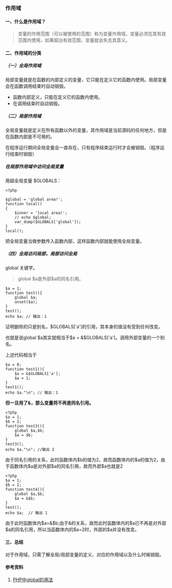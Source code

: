 ### 作用域
#### 一、什么是作用域？
> 变量的作用范围（可以被使用的范围）称为变量作用域，变量必须在其有效范围内使用，如果超出有效范围，变量就会失去其意义。

#### 二、作用域的分类
##### （一）全局作用域
局部变量就是在函数的内部定义的变量，它只能在定义它的函数内使用。局部变量会在函数调用结束时自动销毁。

- 函数内部定义，只能在定义它的函数内使用。
- 在调用结束时自动销毁。
##### （二）局部作用域
全局变量就是定义在所有函数以外的变量，其作用域是当前源码的任何地方，但是在函数内部是不可用的。

在程序运行期间全局变量会一直存在，只有程序结束运行时才会被销毁。（程序运行结束时销毁）
##### 在局部作用域中访问全局变量
用超全局变量 $GLOBALS：
```
<?php

$global = 'global area!';
function local()
{
    $inner = 'local area!';
    // echo $global;
    var_dump($GLOBALS['global']);
}
local();
```
把全局变量当做参数传入函数内部，这样函数内部就能使用全局变量。
##### （四）全局访问局部，局部访问全局
global 关键字。
> global \$a是外部\$a的同名引用。

```
$a = 1;
function test(){
    global $a;
    unset($a);
}
test();
echo $a; // 输出：1
```
证明删除的只是别名，\$GLOBALS['a']的引用，其本身的值没有受到任何改变。

也就是说global \$a其实就相当于\$a = &\$GLOBALS['a']。调用外部变量的一个别名。

上述代码相当于
```
$a = 0;
function test1(){
    $a = &$GLOBALS['a'];
    $a = 1;
}
test1();
echo $a."\n"; // 输出：1
```

**但一旦用了&，那么变量将不再是同名引用。**
```
<?php
$a = 1;
$b = 2;
function test3(){
    global $a,$b;
    $a = $b;
}
test3();
echo $a."\n"; //输出 2
```
由于同名引用的关系，此时函数体内\$b的值为2，故而函数体内的\$a的值为2，由于函数体内\$a是对外部\$a的同名引用，故而外部\$a也就是2

```
<?php
$a = 1;
$b = 2;
function test4(){
    global $a,$b;
    $a = &$b;
}
test();
echo $a;  // 输出 1
```
由于此时函数体内\$a=&\$b;由于&的关系，故而此时函数体内的\$a已不再是对外部\$a的同名引用，所以当函数体内的\$a=2时，外部的\$a并没有改变。
#### 三、总结
对于作用域，只需了解全局/局部变量的定义、对应的作用域以及什么时候销毁。

#### 参考资料
1. [PHP中global的用法](https://blog.csdn.net/qq_19557947/article/details/77854147)